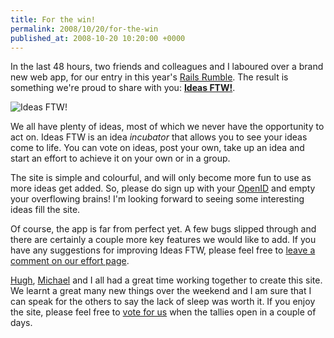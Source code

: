 ```yaml
---
title: For the win!
permalink: 2008/10/20/for-the-win
published_at: 2008-10-20 10:20:00 +0000
---
```


In the last 48 hours, two friends and colleagues and I laboured over a brand new web app, for our entry in this year's&nbsp;[Rails Rumble](http://railsrumble.com/ "Rails Rumble"). The result is something we're proud to share with you:&nbsp;**[Ideas FTW!](http://ideasftw.com/ "Ideas FTW")**.

 ![Ideas FTW!](squarespace/images/ss/a6eea9536481.jpg)

We all have plenty of ideas, most of which we never have the opportunity to act on. Ideas FTW is an idea _incubator_ that allows you to see your ideas come to life. You can vote on ideas, post your own, take up an idea and start an effort to achieve it on your own or in a group.

The site is simple and colourful, and will only become more fun to use as more ideas get added. So, please do sign up with your [OpenID](http://openid.net/ "OpenID") and empty your overflowing brains! I'm looking forward to seeing some interesting ideas fill the site.

Of course, the app is far from perfect yet. A few bugs slipped through and there are certainly a couple more key features we would like to add. If you have any suggestions for improving Ideas FTW, please feel free to [leave a comment on our effort page](http://ideasftw.com/efforts/1 "Ideas FTW effort page").

[Hugh](http://hughevans.net/ "Hugh Evans"), [Michael](http://starclass.com.au/ "Michael MacDonald")&nbsp;and I all had a great time working together to create this site. We learnt a great many new things over the weekend and I am sure that I can speak for the others to say the lack of sleep was worth it. If you enjoy the site, please feel free to [vote for us](http://railsrumble.com/teams/all-caps "Rails Rumble team page")&nbsp;when the tallies open in a couple of days.

